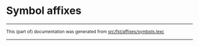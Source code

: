 
# Symbol affixes

* * *

<small>This (part of) documentation was generated from [src/fst/affixes/symbols.lexc](https://github.com/giellalt/lang-lav/blob/main/src/fst/affixes/symbols.lexc)</small>

---

